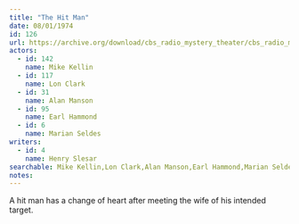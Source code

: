 ```yaml
---
title: "The Hit Man"
date: 08/01/1974
id: 126
url: https://archive.org/download/cbs_radio_mystery_theater/cbs_radio_mystery_theater-0101-0150.zip/cbs_radio_mystery_theater-0101-0150%2Fcbsrmt_0126_the_hit_man.mp3
actors:  
  - id: 142
    name: Mike Kellin  
  - id: 117
    name: Lon Clark  
  - id: 31
    name: Alan Manson  
  - id: 95
    name: Earl Hammond  
  - id: 6
    name: Marian Seldes
writers:  
  - id: 4
    name: Henry Slesar
searchable: Mike Kellin,Lon Clark,Alan Manson,Earl Hammond,Marian Seldes Henry Slesar
notes:  
---
```

A hit man has a change of heart after meeting the wife of his intended target.
